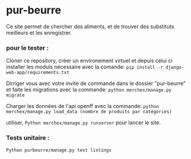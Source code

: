 # pur-beurre

Ce site permet de chercher des aliments, et de trouver des substituts meilleurs et les enregistrer.

### pour le tester : 

Cloner ce repository, créer un environement virtuel et depuis celui ci installer les moduls nécessaire avec la comande: `pip install -r django-web-app/requirements.txt`

Dirriger vous avec votre invite de commande dans le dossier "pur-beurre" et faite les migrations avec la commande: `python merchex/manage.py migrate`

Charger les données de l'api openff avec la commande: `python merchex/manage.py load_data (nombre de produits par catégories)`

utiliser,  `Python merchex/manage.py runserver` pour lancer le site.

### Tests unitaire :

`Python purbeurre/manage.py test listings`

